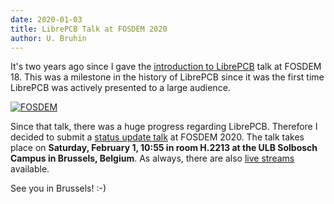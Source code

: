 ```yaml
---
date: 2020-01-03
title: LibrePCB Talk at FOSDEM 2020
author: U. Bruhin
---
```


It's two years ago since I gave the
[introduction to LibrePCB](https://fosdem.org/2018/schedule/event/cad_librepcb/)
talk at FOSDEM 18. This was a milestone in the history of LibrePCB since it was
the first time LibrePCB was actively presented to a large audience.

[![FOSDEM](/img/fosdem_2020_banner.png)](https://fosdem.org/2020/)

Since that talk, there was a huge progress regarding LibrePCB. Therefore I
decided to submit a
[status update talk](https://fosdem.org/2020/schedule/event/librepcb/) at
FOSDEM 2020. The talk takes place on **Saturday, February 1,
10:55 in room H.2213 at the ULB Solbosch Campus in Brussels, Belgium**.
As always, there are also
[live streams](https://fosdem.org/2020/schedule/streaming/) available.

See you in Brussels! :-)

